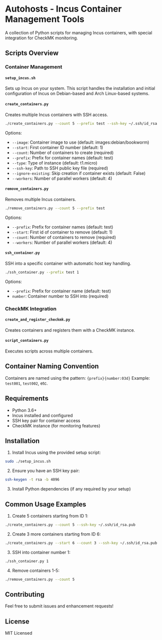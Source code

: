# Autohosts - Incus Container Management Tools

A collection of Python scripts for managing Incus containers, with special integration for CheckMK monitoring.

## Scripts Overview

### Container Management

#### `setup_incus.sh`
Sets up Incus on your system. This script handles the installation and initial configuration of Incus on Debian-based and Arch Linux-based systems.

#### `create_containers.py`
Creates multiple Incus containers with SSH access.

```bash
./create_containers.py --count 5 --prefix test --ssh-key ~/.ssh/id_rsa.pub
```

Options:
- `--image`: Container image to use (default: images:debian/bookworm)
- `--start`: First container ID number (default: 1)
- `--count`: Number of containers to create (required)
- `--prefix`: Prefix for container names (default: test)
- `--type`: Type of instance (default: t1.micro)
- `--ssh-key`: Path to SSH public key file (required)
- `--ignore-existing`: Skip creation if container exists (default: False)
- `--workers`: Number of parallel workers (default: 4)

#### `remove_containers.py`
Removes multiple Incus containers.

```bash
./remove_containers.py --count 5 --prefix test
```

Options:
- `--prefix`: Prefix for container names (default: test)
- `--start`: First id of container to remove (default: 1)
- `--count`: Number of containers to remove (required)
- `--workers`: Number of parallel workers (default: 4)

#### `ssh_container.py`
SSH into a specific container with automatic host key handling.

```bash
./ssh_container.py --prefix test 1
```

Options:
- `--prefix`: Prefix for container name (default: test)
- `number`: Container number to SSH into (required)

### CheckMK Integration

#### `create_and_register_checkmk.py`
Creates containers and registers them with a CheckMK instance.

#### `script_containers.py`
Executes scripts across multiple containers.

## Container Naming Convention

Containers are named using the pattern: `{prefix}{number:03d}`
Example: `test001`, `test002`, etc.

## Requirements

- Python 3.6+
- Incus installed and configured
- SSH key pair for container access
- CheckMK instance (for monitoring features)

## Installation

1. Install Incus using the provided setup script:
```bash
sudo ./setup_incus.sh
```

2. Ensure you have an SSH key pair:
```bash
ssh-keygen -t rsa -b 4096
```

3. Install Python dependencies (if any required by your setup)

## Common Usage Examples

1. Create 5 containers starting from ID 1:
```bash
./create_containers.py --count 5 --ssh-key ~/.ssh/id_rsa.pub
```

2. Create 3 more containers starting from ID 6:
```bash
./create_containers.py --start 6 --count 3 --ssh-key ~/.ssh/id_rsa.pub
```

3. SSH into container number 1:
```bash
./ssh_container.py 1
```

4. Remove containers 1-5:
```bash
./remove_containers.py --count 5
```

## Contributing

Feel free to submit issues and enhancement requests!

## License

MIT Licensed